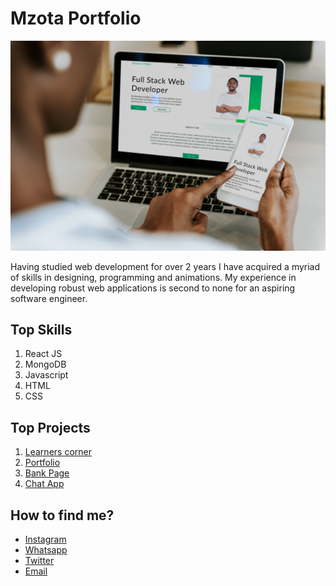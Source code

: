 # Mzota Portfolio

<img src ='./src/assets/mockup-mix.jpg' alt='app design' />  

Having studied web development for over 2 years I have acquired a myriad of skills in designing, programming and animations. My experience in developing robust web applications is second to none for an aspiring software engineer. 

## Top Skills

1. React JS
2. MongoDB
3. Javascript
4. HTML
5. CSS

## Top Projects

1. [Learners corner](https://learners-corner.onrender.com/learners-corner)
2. [Portfolio](https://mzota-portfolio.onrender.com/)
3. [Bank Page](https://mzota2.github.io/BankPage/)
4. [Chat App](https://mzota2.github.io/ChatApp/)

## How to find me?

- [Instagram](https://www.instagram.com/mzotacodes/)
- [Whatsapp]( https://wa.me/265981819389)
- [Twitter](https://twitter.com/EmmanuelChiram8)
- [Email](mzchirambo@gmail.com)





